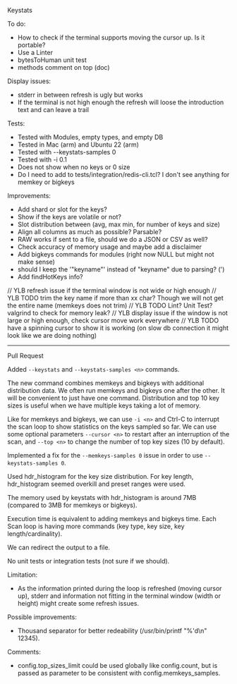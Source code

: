 Keystats

To do:
- How to check if the terminal supports moving the cursor up. Is it portable?
- Use a Linter
- bytesToHuman unit test
- methods comment on top (doc)

Display issues:
- stderr in between refresh is ugly but works
- If the terminal is not high enough the refresh will loose the introduction text and can leave a trail 

Tests:
- Tested with Modules, empty types, and empty DB
- Tested in Mac (arm) and Ubuntu 22 (arm)
- Tested with --keystats-samples 0
- Tested with -i 0.1
- Does not show when no keys or 0 size
- Do I need to add to tests/integration/redis-cli.tcl? I don't see anything for memkey or bigkeys

Improvements:
- Add shard or slot for the keys?
- Show if the keys are volatile or not?
- Slot distribution between (avg, max min, for number of keys and size)
- Align all columns as much as possible? Parsable?
- RAW works if sent to a file, should we do a JSON or CSV as well?
- Check accuracy of memory usage and maybe add a disclaimer
- Add bigkeys commands for modules (right now NULL but might not make sense)
- should I keep the '"keyname"' instead of "keyname" due to parsing? (')
- Add findHotKeys info?

// YLB refresh issue if the terminal window is not wide or high enough
// YLB TODO trim the key name if more than xx char? Though we will not get the entire name (memkeys does not trim)
// YLB TODO Lint? Unit Test? valgrind to check for memory leak?
// YLB display issue if the window is not large or high enough, check cursor move work everywhere
// YLB TODO have a spinning cursor to show it is working (on slow db connection it might look like we are doing nothing)

---
Pull Request

Added `--keystats` and `--keystats-samples <n>` commands.

The new command combines memkeys and bigkeys with additional distribution data.
We often run memkeys and bigkeys one after the other. It will be convenient to just have one command.
Distribution and top 10 key sizes is useful when we have multiple keys taking a lot of memory.

Like for memkeys and bigkeys, we can use `-i <n>` and Ctrl-C to interrupt the scan loop to show statistics on the keys sampled so far.
We can use some optional parameters `--cursor <n>` to restart after an interruption of the scan, and `--top <n>` to change the number of top key sizes (10 by default).

Implemented a fix for the `--memkeys-samples 0` issue in order to use `--keystats-samples 0`.

Used hdr_histogram for the key size distribution.
For key length, hdr_histogram seemed overkill and preset ranges were used.

The memory used by keystats with hdr_histogram is around 7MB (compared to 3MB for memkeys or bigkeys).

Execution time is equivalent to adding memkeys and bigkeys time. Each Scan loop is having more commands (key type, key size, key length/cardinality).

We can redirect the output to a file.

No unit tests or integration tests (not sure if we should).

Limitation:
- As the information printed during the loop is refreshed (moving cursor up), stderr and information not fitting in the terminal window (width or height) might create some refresh issues.

Possible improvements:
- Thousand separator for better redeability (/usr/bin/printf "%'d\n" 12345).

Comments:
- config.top_sizes_limit could be used globally like config.count, but is passed as parameter to be consistent with config.memkeys_samples.
